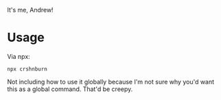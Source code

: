 It's me, Andrew!

# Usage
Via npx:
```
npx crshnburn
```

Not including how to use it globally because I'm not sure why you'd want this as a global command. That'd be creepy.